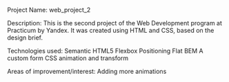 Project Name: web_project_2

Description: This is the second project of the Web Development program at Practicum by Yandex. It was created using HTML and CSS, based on the design brief.

Technologies used:
Semantic HTML5
Flexbox
Positioning
Flat BEM
A custom form
CSS animation and transform

Areas of improvement/interest:
Adding more animations
